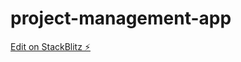 # project-management-app

[Edit on StackBlitz ⚡️](https://stackblitz.com/edit/project-management-app)